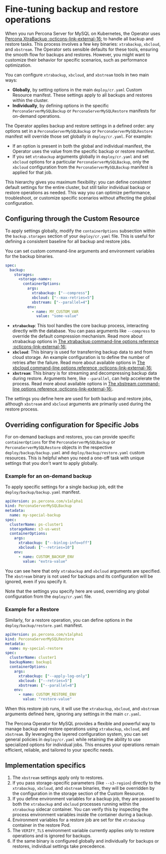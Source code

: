 # Fine-tuning backup and restore operations

When you run Percona Server for MySQL on Kubernetes, the Operator uses [Percona XtraBackup :octicons-link-external-16:](https://docs.percona.com/percona-xtrabackup/8.0/index.html) to handle all backup and restore tasks. This process involves a few key binaries: `xtrabackup`, `xbcloud`, and `xbstream`. The Operator sets sensible defaults for these tools, ensuring the smooth flow for backups and restores. However, you might want to customize their behavior for specific scenarios, such as performance optimization.

You can configure `xtrabackup`, `xbcloud`, and `xbstream` tools in two main ways:

  - **Globally**, by setting options in the main `deploy/cr.yaml` Custom Resource manifest. These settings apply to all backups and restores within the cluster.
  - **Individually**, by defining options in the specific `PerconaServerMySQLBackup` or `PerconaServerMySQLRestore` manifests for on-demand operations.

The Operator applies backup and restore settings in a defined order: any options set in a `PerconaServerMySQLBackup` or `PerconaServerMySQLRestore` manifest will override those set globally in `deploy/cr.yaml`. For example:

* If an option is present in both the global and individual manifest, the Operator uses the value from the specific backup or restore manifest.
* If you set `xtrabackup` arguments globally in `deploy/cr.yaml` and set `xbcloud` options for a particular `PerconaServerMySQLBackup`, only the `xbcloud` configuration from the `PerconaServerMySQLBackup` manifest is applied for that job.

This hierarchy gives you maximum flexibility: you can define consistent default settings for the entire cluster, but still tailor individual backup or restore operations as needed. This way you can optimize performance, troubleshoot, or customize specific scenarios without affecting the global configuration.

## Configuring through the Custom Resource

To apply settings globally, modify the `containerOptions` subsection within the `backup.storages` section of your `deploy/cr.yaml` file. This is useful for defining a consistent baseline for all backup and restore jobs.

You can set custom command-line arguments and environment variables for the backup binaries.

```yaml
spec:
  backup:
    storages:
      <storage-name>:
        containerOptions:
          args:
            xtrabackup: ["--compress"]
            xbcloud: ["--max-retries=5"]
            xbstream: ["--parallel=4"]
          env:
            - name: MY_CUSTOM_VAR
              value: "some-value"
```

- **`xtrabackup`**: This tool handles the core backup process, interacting directly with the database. You can pass arguments like `--compress` to override the default compression mechanism. Read more about xtrabackup options in [The xtrabackup command-line options reference :octicons-link-external-16:](https://docs.percona.com/percona-xtrabackup/8.0/xtrabackup-option-reference.html)
- **`xbcloud`**: This binary is used for transferring backup data to and from cloud storage. An example configuration is to define the number of retries after the failure. Read more about available options in [The xbcloud command-line options reference :octicons-link-external-16:](https://docs.percona.com/percona-xtrabackup/8.0/xbcloud-options.html)
- **`xbstream`**: This binary is for streaming and decompressing backup data during restore. Arguments here, like `--parallel`, can help accelerate the process. Read more about available options in [The xbstream command-line options reference :octicons-link-external-16:](https://docs.percona.com/percona-xtrabackup/8.0/xbstream-options.html).

The settings you define here are used for both backup and restore jobs, although `xbstream` and `xbcloud` arguments are primarily used during the restore process. 

## Overriding configuration for Specific Jobs

For on-demand backups and restores, you can provide specific `containerOptions` for the `PerconaServerMySQLBackup` or `PerconaServerMySQLRestore` objects in the respective `deploy/backup/backup.yaml` and  `deploy/backup/restore.yaml` custom resources. This is helpful when you need a one-off task with unique settings that you don't want to apply globally.

### Example for an on-demand backup

To apply specific settings for a single backup job, edit the `deploy/backup/backup.yaml` manifest.

```yaml
apiVersion: ps.percona.com/v1alpha1
kind: PerconaServerMySQLBackup
metadata:
  name: my-special-backup
spec:
  clusterName: ps-cluster1
  storageName: s3-us-west
  containerOptions:
    args:
      xtrabackup: ["--binlog-info=off"]
      xbcloud: ["--retries=10"]
    env:
      - name: CUSTOM_BACKUP_ENV
        value: "extra-value"
```

You can see here that only `xtrabackup` and `xbcloud` arguments are specified. The `xbstream` binary is not used for backups and its configuration will be ignored, even if you specify it. 

Note that the settings you specify here are used, overriding any global configuration from the `deploy/cr.yaml` file.

### Example for a Restore

Similarly, for a restore operation, you can define options in the `deploy/backup/restore.yaml` manifest.

```yaml
apiVersion: ps.percona.com/v1alpha1
kind: PerconaServerMySQLRestore
metadata:
  name: my-special-restore
spec:
  clusterName: cluster1
  backupName: backup1
  containerOptions:
    args:
      xtrabackup: ["--apply-log-only"]
      xbcloud: ["--retries=5"]
      xbstream: ["--parallel=8"]
    env:
      - name: CUSTOM_RESTORE_ENV
        value: "restore-value"
```

When this restore job runs, it will use the `xtrabackup`, `xbcloud`, and `xbstream` arguments defined here, ignoring any settings in the main `cr.yaml`.

The Percona Operator for MySQL provides a flexible and powerful way to manage backup and restore operations using `xtrabackup`, `xbcloud`, and `xbstream`. By leveraging the layered configuration system, you can set general policies in `deploy/cr.yaml` while retaining the ability to use specialized options for individual jobs. This ensures your operations remain efficient, reliable, and tailored to your specific needs.

## Implementation specifics

1. The `xbstream` settings apply only to restores.
2. If you pass storage-specific parameters (like `--s3-region`) directly to the `xtrabackup`, `xbcloud`, and `xbstream` binaries, they will be overridden by the configuration in the storage section of the Custom Resource.
3. If you define environment variables for a backup job, they are passed to both the `xtrabackup` and `xbcloud` processes running within the `xtrabackup` sidecar container. You can verify this by inspecting the process environment variables inside the container during a backup.
4. Environment variables for a restore job are set for the `xtrabackup` container in the restore Pod.
5. The `VERIFY_TLS` environment variable currently applies only to restore operations and is ignored for backups. 
6. If the same binary is configured globally and individually for backups or restores, individual settings take precedence. 
 
